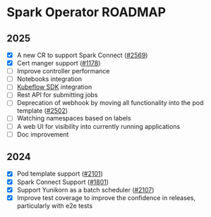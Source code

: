 # Spark Operator ROADMAP

## 2025

- [x] A new CR to support Spark Connect ([#2569](https://github.com/kubeflow/spark-operator/pull/2569))
- [x] Cert manger support ([#1178](https://github.com/kubeflow/spark-operator/issues/1178))
- [ ] Improve controller performance
- [ ] Notebooks integration
- [ ] [Kubeflow SDK](https://github.com/kubeflow/sdk) integration
- [ ] Rest API for submitting jobs
- [ ] Deprecation of webhook by moving all functionality into the pod template ([#2502](https://github.com/kubeflow/spark-operator/issues/2502))
- [ ] Watching namespaces based on labels
- [ ] A web UI for visibility into currently running applications
- [ ] Doc improvement

## 2024

- [x] Pod template support ([#2101](https://github.com/kubeflow/spark-operator/issues/2101))
- [x] Spark Connect Support ([#1801](https://github.com/kubeflow/spark-operator/issues/1801))
- [x] Support Yunikorn as a batch scheduler ([#2107](https://github.com/kubeflow/spark-operator/pull/2107))
- [x] Improve test coverage to improve the confidence in releases, particularly with e2e tests
